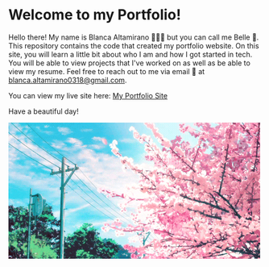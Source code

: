 # Welcome to my Portfolio!
Hello there! My name is Blanca Altamirano 💁🏼‍♀️ but you can call me Belle 🌸. This repository contains the code that created my portfolio website. On this site, you will learn a little bit about who I am and how I got started in tech. You will be able to view projects that I've worked on as well as be able to view my resume. Feel free to reach out to me via email 📧 at blanca.altamirano0318@gmail.com. 

You can view my live site here: 
[My Portfolio Site](https://winterbelle.netlify.app/)

Have a beautiful day!

![Alt Text](./src/assets/Cherry%20Blossoms.gif)